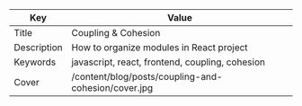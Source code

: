 | Key         | Value                                           |
| ----------- | ----------------------------------------------- |
| Title       | Coupling & Cohesion                             |
| Description | How to organize modules in React project        |
| Keywords    | javascript, react, frontend, coupling, cohesion |
| Cover       | /content/blog/posts/coupling-and-cohesion/cover.jpg |
